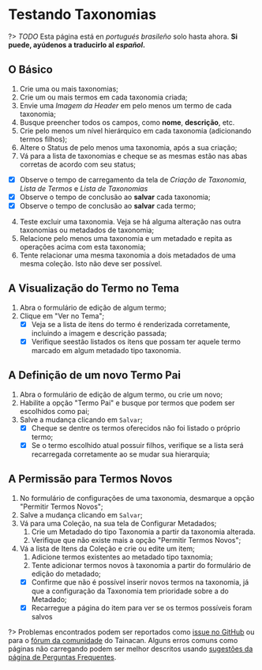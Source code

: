 # Testando Taxonomias

?> _TODO_ Esta página está en _portugués brasileño_ solo hasta ahora. **Si puede, ayúdenos a traducirlo al _español_.**

## O Básico

1. Crie uma ou mais taxonomias;
2. Crie um ou mais termos em cada taxonomia criada;
3. Envie uma _Imagem da Header_ em pelo menos um termo de cada taxonomia;
4. Busque preencher todos os campos, como **nome**, **descrição**, etc.
5. Crie pelo menos um nível hierárquico em cada taxonomia (adicionando termos filhos);
6. Altere o Status de pelo menos uma taxonomia, após a sua criação;
7. Vá para a lista de taxonomias e cheque se as mesmas estão nas abas corretas de acordo com seu status;

- [x] Observe o tempo de carregamento da tela de _Criação de Taxonomia_, _Lista de Termos_ e _Lista de Taxonomias_
- [x] Observe o tempo de conclusão ao **salvar** cada taxonomia;
- [x] Observe o tempo de conclusão ao **salvar** cada termo;

4. Teste excluir uma taxonomia. Veja se há alguma alteração nas outra taxonomias ou metadados de taxonomia;
5. Relacione pelo menos uma taxonomia e um metadado e repita as operações acima com esta taxonomia;
6. Tente relacionar uma mesma taxonomia a dois metadados de uma mesma coleção. Isto não deve ser possível.

## A Visualização do Termo no Tema

1. Abra o formulário de edição de algum termo;
2. Clique em "Ver no Tema";
   - [x] Veja se a lista de itens do termo é renderizada corretamente, incluindo a imagem e descrição passada;
   - [x] Verifique seestão listados os itens que possam ter aquele termo marcado em algum metadado tipo taxonomia.

## A Definição de um novo Termo Pai

1. Abra o formulário de edição de algum termo, ou crie um novo;
2. Habilite a opção "Termo Pai" e busque por termos que podem ser escolhidos como pai;
3. Salve a mudança clicando em `Salvar`;
   - [x] Cheque se dentre os termos oferecidos não foi listado o próprio termo;
   - [x] Se o termo escolhido atual possuir filhos, verifique se a lista será recarregada corretamente ao se mudar sua hierarquia;

## A Permissão para Termos Novos

1. No formulário de configurações de uma taxonomia, desmarque a opção "Permitir Termos Novos";
2. Salve a mudança clicando em `Salvar`;
3. Vá para uma Coleção, na sua tela de Configurar Metadados;
   1. Crie um Metadado do tipo Taxonomia a partir da taxonomia alterada.
   2. Verifique que não existe mais a opção "Permitir Termos Novos";
4. Vá a lista de Itens da Coleção e crie ou edite um item;
   1. Adicione termos existentes ao metadado tipo taxnomia;
   2. Tente adicionar termos novos à taxonomia a partir do formulário de edição do metadado;
   - [x] Confirme que não é possível inserir novos termos na taxonomia, já que a configuração da Taxonomia tem prioridade sobre a do Metadado;
   - [x] Recarregue a página do item para ver se os termos possíveis foram salvos

?> Problemas encontrados podem ser reportados como [issue no GitHub](https://github.com/tainacan/tainacan/issues ":ignore") ou para o [fórum da comunidade](https://tainacan.discourse.group ":ignore") do Tainacan. Alguns erros comuns como páginas não carregando podem ser melhor descritos usando [sugestões da página de Perguntas Frequentes](/es-mx/faq#acho-que-encontrei-um-erro-como-devo-proceder).
